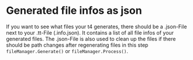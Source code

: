 # Generated file infos as json

If you want to see what files your t4 generates, there should be a .json-File next to your .tt-File (.info.json). It contains a list of all file infos of your generated files. The .json-File is also used to clean up the files if there should be path changes after regenerating files in this step `fileManager.Generate()`  or `fileManager.Process()`.
